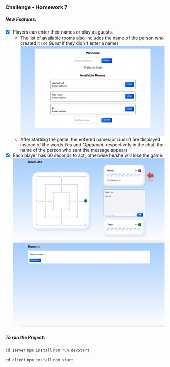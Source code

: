 ### Challenge - Homework 7
##### New Features:

- [x] Players can enter their names or play as guests.
  - The list of available rooms also includes the name of the person who created it (or *Guest* if they didn't enter a name)
  ![feature1-1](screenshots/F1-01.png)
  - After starting the game, the entered names(or *Guest*) are displayed instead of the words *You* and *Opponent*, respectively in the chat, the name of the person who sent the message appears
- [x] Each player has 60 seconds to act, otherwise he/she will lose the game. 
  ![feature2-1](screenshots/F2-01.png)
  ![feature2-2](screenshots/F2-02.png)

##### To run the Project:

`cd server`
`npm install`
`npm run devStart`

`cd client`
`npm install`
`npm start`